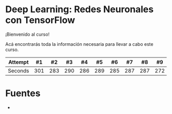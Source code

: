 # Deep Learning: Redes Neuronales con TensorFlow

¡Bienvenido al curso!

Acá encontrarás toda la información necesaria para llevar a cabo este curso.


Attempt | #1 | #2 | #3 | #4 | #5 | #6 | #7 | #8 | #9 | #10 | #11
--- | --- | --- | --- |--- |--- |--- |--- |--- |--- |--- |---
Seconds | 301 | 283 | 290 | 286 | 289 | 285 | 287 | 287 | 272 | 276 | 269

# Fuentes
* []()
